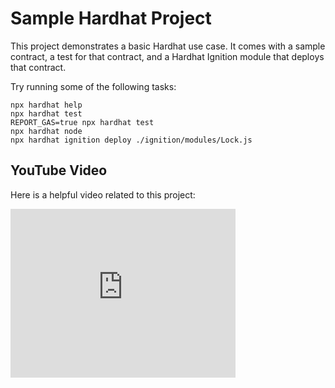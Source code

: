 # Sample Hardhat Project

This project demonstrates a basic Hardhat use case. It comes with a sample contract, a test for that contract, and a Hardhat Ignition module that deploys that contract.

Try running some of the following tasks:

```shell
npx hardhat help
npx hardhat test
REPORT_GAS=true npx hardhat test
npx hardhat node
npx hardhat ignition deploy ./ignition/modules/Lock.js
```
## YouTube Video

Here is a helpful video related to this project:

<iframe width="360" height="270" src="https://www.youtube.com/embed/4CsXntBII1A" frameborder="0" allow="accelerometer; autoplay; encrypted-media; gyroscope; picture-in-picture" allowfullscreen></iframe>
